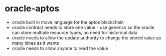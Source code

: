 # oracle-aptos

- oracle built in move language for the aptos blockchain
- oracle contract needs to store one value - use generics so the oracle can store multiple resource types, no need for historical data
- oracle needs to allow the update authority to change the stored value as many times as it wants
- oracle needs to allow anyone to read the value
